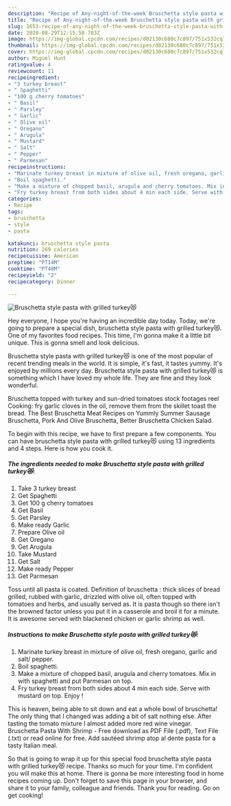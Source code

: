 ```yaml
---
description: "Recipe of Any-night-of-the-week Bruschetta style pasta with grilled turkey😻"
title: "Recipe of Any-night-of-the-week Bruschetta style pasta with grilled turkey😻"
slug: 1653-recipe-of-any-night-of-the-week-bruschetta-style-pasta-with-grilled-turkey
date: 2020-08-29T12:15:58.783Z
image: https://img-global.cpcdn.com/recipes/d02130c680c7c897/751x532cq70/bruschetta-style-pasta-with-grilled-turkey😻-recipe-main-photo.jpg
thumbnail: https://img-global.cpcdn.com/recipes/d02130c680c7c897/751x532cq70/bruschetta-style-pasta-with-grilled-turkey😻-recipe-main-photo.jpg
cover: https://img-global.cpcdn.com/recipes/d02130c680c7c897/751x532cq70/bruschetta-style-pasta-with-grilled-turkey😻-recipe-main-photo.jpg
author: Miguel Hunt
ratingvalue: 4
reviewcount: 11
recipeingredient:
- "3 turkey breast"
- " Spaghetti"
- "100 g cherry tomatoes"
- " Basil"
- " Parsley"
- " Garlic"
- " Olive oil"
- " Oregano"
- " Arugula"
- " Mustard"
- " Salt"
- " Pepper"
- " Parmesan"
recipeinstructions:
- "Marinate turkey breast in mixture of olive oil, fresh oregano, garlic and salt/ pepper."
- "Boil spaghetti."
- "Make a mixture of chopped basil, arugula and cherry tomatoes. Mix in with spaghetti and put Parmesan on top."
- "Fry turkey breast from both sides about 4 min each side. Serve with mustard on top. Enjoy !"
categories:
- Recipe
tags:
- bruschetta
- style
- pasta

katakunci: bruschetta style pasta 
nutrition: 269 calories
recipecuisine: American
preptime: "PT14M"
cooktime: "PT40M"
recipeyield: "2"
recipecategory: Dinner

---
```



![Bruschetta style pasta with grilled turkey😻](https://img-global.cpcdn.com/recipes/d02130c680c7c897/751x532cq70/bruschetta-style-pasta-with-grilled-turkey😻-recipe-main-photo.jpg)

Hey everyone, I hope you're having an incredible day today. Today, we're going to prepare a special dish, bruschetta style pasta with grilled turkey😻. One of my favorites food recipes. This time, I'm gonna make it a little bit unique. This is gonna smell and look delicious.

Bruschetta style pasta with grilled turkey😻 is one of the most popular of recent trending meals in the world. It is simple, it's fast, it tastes yummy. It's enjoyed by millions every day. Bruschetta style pasta with grilled turkey😻 is something which I have loved my whole life. They are fine and they look wonderful.

Bruschetta topped with turkey and sun-dried tomatoes stock footages reel Cooking: fry garlic cloves in the oil, remove them from the skillet toast the bread. The Best Bruschetta Meat Recipes on Yummly Summer Sausage Bruschetta, Pork And Olive Bruschetta, Better Bruschetta Chicken Salad.


To begin with this recipe, we have to first prepare a few components. You can have bruschetta style pasta with grilled turkey😻 using 13 ingredients and 4 steps. Here is how you cook it.

<!--inarticleads1-->

##### The ingredients needed to make Bruschetta style pasta with grilled turkey😻:

1. Take 3 turkey breast
1. Get  Spaghetti
1. Get 100 g cherry tomatoes
1. Get  Basil
1. Get  Parsley
1. Make ready  Garlic
1. Prepare  Olive oil
1. Get  Oregano
1. Get  Arugula
1. Take  Mustard
1. Get  Salt
1. Make ready  Pepper
1. Get  Parmesan


Toss until all pasta is coated. Definition of bruschetta : thick slices of bread grilled, rubbed with garlic, drizzled with olive oil, often topped with tomatoes and herbs, and usually served as. It is pasta though so there isn&#39;t the browned factor unless you put it in a casserole and broil it for a minute. It is awesome served with blackened chicken or garlic shrimp as well. 

<!--inarticleads2-->

##### Instructions to make Bruschetta style pasta with grilled turkey😻:

1. Marinate turkey breast in mixture of olive oil, fresh oregano, garlic and salt/ pepper.
1. Boil spaghetti.
1. Make a mixture of chopped basil, arugula and cherry tomatoes. Mix in with spaghetti and put Parmesan on top.
1. Fry turkey breast from both sides about 4 min each side. Serve with mustard on top. Enjoy !


This is heaven, being able to sit down and eat a whole bowl of bruschetta! The only thing that I changed was adding a bit of salt nothing else. After tasting the tomato mixture I almost added more red wine vinegar. Bruschetta Pasta With Shrimp - Free download as PDF File (.pdf), Text File (.txt) or read online for free. Add sautéed shrimp atop al dente pasta for a tasty Italian meal. 

So that is going to wrap it up for this special food bruschetta style pasta with grilled turkey😻 recipe. Thanks so much for your time. I'm confident you will make this at home. There is gonna be more interesting food in home recipes coming up. Don't forget to save this page in your browser, and share it to your family, colleague and friends. Thank you for reading. Go on get cooking!
